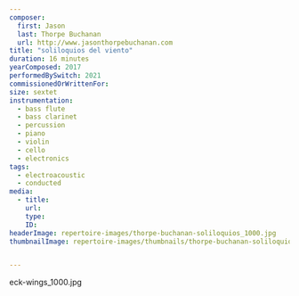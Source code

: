 ```yaml
---
composer:
  first: Jason
  last: Thorpe Buchanan
  url: http://www.jasonthorpebuchanan.com
title: "soliloquios del viento"
duration: 16 minutes
yearComposed: 2017
performedBySwitch: 2021
commissionedOrWrittenFor:
size: sextet
instrumentation:
  - bass flute
  - bass clarinet
  - percussion
  - piano
  - violin
  - cello
  - electronics
tags:
  - electroacoustic
  - conducted
media:
  - title:
    url:
    type:
    ID:
headerImage: repertoire-images/thorpe-buchanan-soliloquios_1000.jpg
thumbnailImage: repertoire-images/thumbnails/thorpe-buchanan-soliloquios_330.jpg


---
```

eck-wings_1000.jpg
